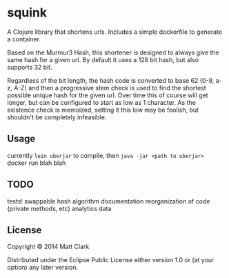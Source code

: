# squink

A Clojure library that shortens urls. Includes a simple dockerfile to generate a container.

Based on the Murmur3 Hash, this shortener is designed to always give the same hash for a given url.
By default it uses a 128 bit hash, but also supports 32 bit.

Regardless of the bit length, the hash code is converted to base 62 (0-9, a-z, A-Z) and then a progressive
stem check is used to find the shortest possible unique hash for the given url.  Over time this of
course will get longer, but can be configured to start as low as 1 character. As the existence check
is memoized, setting it this low may be foolish, but shouldn't be completely infeasible.

## Usage

currently `lein uberjar` to compile, then `java -jar <path to uberjar>`
docker run blah blah

## TODO
tests!
swappable hash algorithm
documentation
reorganization of code (private methods, etc)
analytics data

## License

Copyright © 2014 Matt Clark

Distributed under the Eclipse Public License either version 1.0 or (at
your option) any later version.
